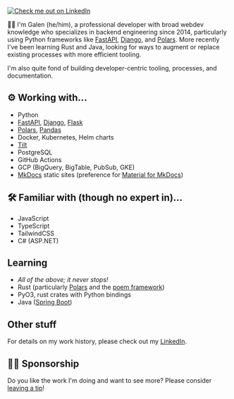 [![Check me out on LinkedIn](https://img.shields.io/badge/Galen%20Rice-blue?logo=linkedin&logoColor=white&style=for-the-badge)][linkedin]

👋🏻 I'm Galen (he/him),
a professional developer with broad webdev knowledge who specializes in backend engineering since 2014,
particularly using Python frameworks like [FastAPI], [Django], and [Polars].
More recently I've been learning Rust and Java,
looking for ways to augment or replace existing processes with more efficient tooling.

I'm also quite fond of building developer-centric tooling, processes, and documentation.

## ⚙ Working with...

- Python
- [FastAPI], [Django], [Flask]
- [Polars], [Pandas]
- Docker, Kubernetes, Helm charts
- [Tilt]
- PostgreSQL
- GitHub Actions
- GCP (BigQuery, BigTable, PubSub, GKE)
- [MkDocs] static sites (preference for [Material for MkDocs])

## 🛠 Familiar with (though no expert in)...

- JavaScript
- TypeScript
- TailwindCSS
- C# (ASP.NET)

## Learning

- _All of the above; it never stops!_
- Rust (particularly [Polars] and the [poem framework][poem-rust])
- PyO3, rust crates with Python bindings
- Java ([Spring Boot])

## Other stuff

For details on my work history,
please check out my [LinkedIn].

## 🙏🏻 Sponsorship

Do you like the work I'm doing and want to see more?
Please consider [leaving a tip][sponsorship]!

[django]: https://www.djangoproject.com/
[fastapi]: https://fastapi.tiangolo.com/
[flask]: https://flask.palletsprojects.com/en/3.0.x/
[linkedin]: https://www.linkedin.com/in/thegman/
[material for mkdocs]: https://squidfunk.github.io/mkdocs-material/
[mkdocs]: https://www.mkdocs.org/
[pandas]: https://pandas.pydata.org/pandas-docs/stable/index.html
[poem-rust]: https://github.com/poem-web/poem
[polars]: https://pola.rs/
[sponsorship]: https://github.com/sponsors/GriceTurrble
[spring boot]: https://spring.io/projects/spring-boot
[tilt]: https://tilt.dev/
